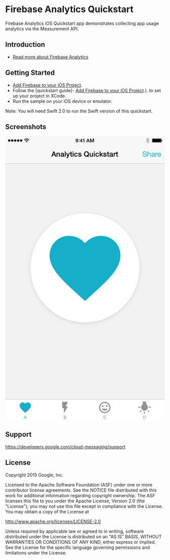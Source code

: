 Firebase Analytics Quickstart
===========================

Firebase Analytics iOS Quickstart app demonstrates collecting
app usage analytics via the Measurement API.

Introduction
------------

- [Read more about Firebase Analytics](https://developers.google.com/firebase/)

Getting Started
---------------

- [Add Firebase to your iOS Project](https://developers.google.com/firebase/docs/ios/setup).
- Follow the [quickstart guide]- [Add Firebase to your iOS Project](https://developers.google.com/firebase/docs/ios/setup).).
  to set up your project in XCode.
- Run the sample on your iOS device or emulator.

Note: You will need Swift 2.0 to run the Swift version of this quickstart.

Screenshots
-----------
![Screenshot](Screenshot/analytics-sample.png)

Support
-------

https://developers.google.com/cloud-messaging/support

License
-------

Copyright 2015 Google, Inc.

Licensed to the Apache Software Foundation (ASF) under one or more contributor
license agreements.  See the NOTICE file distributed with this work for
additional information regarding copyright ownership.  The ASF licenses this
file to you under the Apache License, Version 2.0 (the "License"); you may not
use this file except in compliance with the License.  You may obtain a copy of
the License at

  http://www.apache.org/licenses/LICENSE-2.0

Unless required by applicable law or agreed to in writing, software
distributed under the License is distributed on an "AS IS" BASIS, WITHOUT
WARRANTIES OR CONDITIONS OF ANY KIND, either express or implied.  See the
License for the specific language governing permissions and limitations under
the License.

